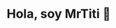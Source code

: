 <h1 align="center">Hola, soy <a [href="https://aristi.dev](https://www.youtube.com/@mrtitioficial)">MrTiti</a> 👋</h1>

<h1 aling ![ojo](https://github.com/Ghost68b/Optifly-Chris/assets/47773256/205c058e-5f66-4290-a811-86e5d72ac6ca)
